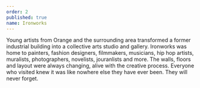 ```yaml
---
order: 2
published: true
name: Ironworks
---
```


Young artists from Orange and the surrounding area transformed a former industrial building into a collective arts studio and gallery.  Ironworks was home to painters, fashion designers, filmmakers, musicians, hip hop artists, muralists, photographers, novelists, jouranlists and more.  The walls, floors and layout were always changing, alive with the creative process.  Everyone who visited knew it was like nowhere else they have ever been.  They will never forget.
